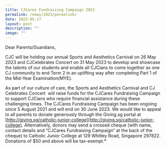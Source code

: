 ```yaml
---
title: CJCares Fundraising Campaign 2023
permalink: /news/2023/permalink/
date: 2023-05-17
layout: post
description: ""
image: ""
---
```

<!-- /\* Font Definitions \*/ @font-face {font-family:"Cambria Math"; panose-1:2 4 5 3 5 4 6 3 2 4; mso-font-charset:0; mso-generic-font-family:roman; mso-font-pitch:variable; mso-font-signature:3 0 0 0 1 0;} @font-face {font-family:DengXian; panose-1:2 1 6 0 3 1 1 1 1 1; mso-font-alt:等线; mso-font-charset:134; mso-generic-font-family:auto; mso-font-pitch:variable; mso-font-signature:-1610612033 953122042 22 0 262159 0;} @font-face {font-family:Calibri; panose-1:2 15 5 2 2 2 4 3 2 4; mso-font-charset:0; mso-generic-font-family:swiss; mso-font-pitch:variable; mso-font-signature:-469750017 -1073732485 9 0 511 0;} @font-face {font-family:"\\@DengXian"; panose-1:2 1 6 0 3 1 1 1 1 1; mso-font-charset:134; mso-generic-font-family:auto; mso-font-pitch:variable; mso-font-signature:-1610612033 953122042 22 0 262159 0;} /\* Style Definitions \*/ p.MsoNormal, li.MsoNormal, div.MsoNormal {mso-style-unhide:no; mso-style-qformat:yes; mso-style-parent:""; margin:0in; mso-pagination:widow-orphan; font-size:11.0pt; font-family:"Calibri",sans-serif; mso-fareast-font-family:DengXian; mso-fareast-theme-font:minor-fareast;} a:link, span.MsoHyperlink {mso-style-priority:99; color:#0563C1; text-decoration:underline; text-underline:single;} a:visited, span.MsoHyperlinkFollowed {mso-style-noshow:yes; mso-style-priority:99; color:#954F72; mso-themecolor:followedhyperlink; text-decoration:underline; text-underline:single;} .MsoChpDefault {mso-style-type:export-only; mso-default-props:yes; font-size:10.0pt; mso-ansi-font-size:10.0pt; mso-bidi-font-size:10.0pt;} @page WordSection1 {size:8.5in 11.0in; margin:1.0in 1.0in 1.0in 1.0in; mso-header-margin:.5in; mso-footer-margin:.5in; mso-paper-source:0;} div.WordSection1 {page:WordSection1;} -->

Dear Parents/Guardians,

CJC will be holding our annual Sports and Aesthetics Carnival on 26 May 2023 and CJCelebrates Concert on 31 May 2023 to develop and showcase the talents of our students and enable all CJCians to come together as one CJ community to end Term 2 in an uplifting way after completing Part 1 of the Mid-Year Examination(MYE).

As part of our culture of care, the Sports and Aesthetics Carnival and CJ Celebrates Concert &nbsp;will raise funds for the CJCares Fundraising Campaign to support CJCians who require financial assistance during these challenging times. The CJCares Fundraising Campaign has been ongoing since 5 August 2021 and will end on 30 June 2023. We would like to appeal to all parents to donate generously through the Giving.sg portal at [http://giving.sg/catholic-junior-college](http://giving.sg/catholic-junior-college). Alternatively, donors may send a crossed cheque (with name, contact details and “CJCares Fundraising Campaign” at the back of the cheque) to Catholic Junior College at 129 Whitley Road, Singapore 297822. Donations of $50 and above will be tax-exempt.*